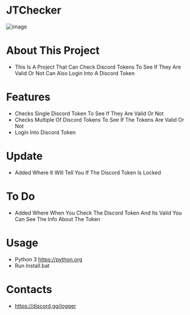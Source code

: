 # JTChecker
![image](https://user-images.githubusercontent.com/106576578/183334449-bfb4ff7d-c93b-45fa-a69c-414d73dbb58a.png)


# About This Project
- This Is A Project That Can Check Discord Tokens To See If They Are Valid Or Not Can Also Login Into A Discord Token 

# Features
- Checks Single Discord Token To See If They Are Valid Or Not
- Checks Multiple Of Discord Tokens To See If The Tokens Are Valid Or Not
- Login Into Discord Token

# Update
- Added Where It Will Tell You If The Discord Token Is Locked

# To Do 
- Added Where When You Check The Discord Token And Its Valid You Can See The Info About The Token

# Usage
- Python 3 https://python.org
- Run Install.bat

# Contacts
- https://discord.gg/logger
